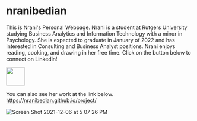 # nranibedian
This is Nrani's Personal Webpage. Nrani is a student at Rutgers University studying Business Analytics and Information Technology with a minor in Psychology. 
She is expected to graduate in January of 2022 and has interested in Consulting and Business Analyst positions. Nrani enjoys reading, cooking, and drawing in her 
free time. Click on the button below to connect on Linkedin!

 <a href="https://www.linkedin.com/in/nrani-bedian/"><img src="https://user-images.githubusercontent.com/90295114/144930787-edca4fcc-1ecb-4e7a-9e27-4d97de29ba98.png" width="50" height="50"> </a>

You can also see her work at the link below.
 https://nranibedian.github.io/project/
 
 
![Screen Shot 2021-12-06 at 5 07 26 PM](https://user-images.githubusercontent.com/90295114/144930536-b6cc76fe-d869-40ea-be2f-71036d429f45.png)




